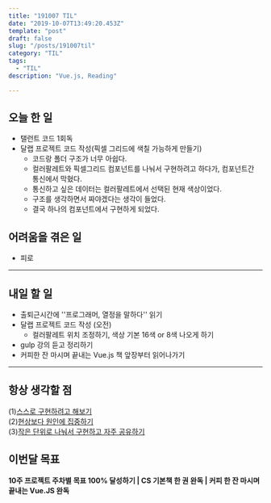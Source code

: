 ```yaml
---
title: "191007 TIL"
date: "2019-10-07T13:49:20.453Z"
template: "post"
draft: false
slug: "/posts/191007til"
category: "TIL"
tags:
  - "TIL"
description: "Vue.js, Reading"

---
```


## 오늘 한 일

- 탤런트 코드 1회독
- 달랩 프로젝트 코드 작성(픽셀 그리드에 색칠 가능하게 만들기)
  - 코드랑 폴더 구조가 너무 아쉽다.
  - 컬러팔레트와 픽셀그리드 컴포넌트를 나눠서 구현하려고 하다가, 컴포넌트간 통신에서 막혔다.
  - 통신하고 싶은 데이터는 컬러팔레트에서 선택된 현재 색상이었다.
  - 구조를 생각하면서 짜야겠다는 생각이 들었다.
  - 결국 하나의 컴포넌트에서 구현하게 되었다.

## 어려움을 겪은 일

- 피로

---

## 내일 할 일

- 출퇴근시간에 ''프로그래머, 열정을 말하다'' 읽기
- 달랩 프로젝트 코드 작성 (오전)
  - 컬러팔레트 위치 조정하기, 색상 기본 16색 or 8색 나오게 하기
- gulp 강의 듣고 정리하기
- 커피한 잔 마시며 끝내는 Vue.js 책 앞장부터 읽어나가기

------



## 항상 생각할 점

(1)<u>스스로 구현하려고 해보기</u> <br>(2)<u>현상보다 원인에 집중하기</u> <br>(3)<u>작은 단위로 나눠서 구현하고 자주 공유하기</u>



## 이번달 목표

**10주 프로젝트 주차별 목표 100% 달성하기 | CS 기본책 한 권 완독 | 커피 한 잔 마시며 끝내는 Vue.JS 완독**


